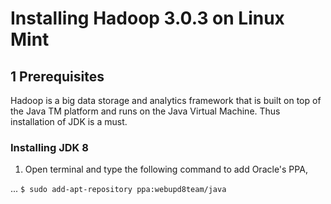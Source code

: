 # Installing Hadoop 3.0.3 on Linux Mint

## 1 Prerequisites
Hadoop is a big data storage and analytics framework that is built on top of the Java TM platform and runs on the Java Virtual Machine. Thus installation of JDK is a must.

### Installing JDK 8
1. Open terminal and type the following command to add Oracle's PPA,

... `$ sudo add-apt-repository ppa:webupd8team/java`